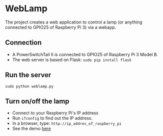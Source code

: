 # WebLamp
The project creates a web application to control a lamp (or anything connected to GPIO25 of Raspberry Pi 3) via a webapp.

## Connection
* A PowerSwitchTail II is connected to GPIO25 of Raspberry Pi 3 Model B.
* The web server is based on Flask: ```sudo pip install flask```

## Run the server

```
sudo python weblamp.py
```

## Turn on/off the lamp

* Connect to your Raspberry Pi's IP address
* Run ```ifconfig``` to find out the IP address.
* In a browser, type: ```http://ip_addres_of_raspberry_pi```
* See the demo [here](https://goo.gl/photos/4J8jKYWHMCc5BgjM6)
